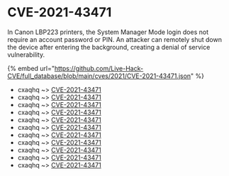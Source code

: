 # CVE-2021-43471

In Canon LBP223 printers, the System Manager Mode login does not require an account password or PIN. An attacker can remotely shut down the device after entering the background, creating a denial of service vulnerability.

{% embed url="https://github.com/Live-Hack-CVE/full_database/blob/main/cves/2021/CVE-2021-43471.json" %}


* cxaqhq ~> [CVE-2021-43471](https://www.alice-snow.ru/2021/database/cve-2021-43471/cve-2021-43471-cxaqhq)
* cxaqhq ~> [CVE-2021-43471](https://www.alice-snow.ru/2021/database/cve-2021-43471/cve-2021-43471-cxaqhq)
* cxaqhq ~> [CVE-2021-43471](https://www.alice-snow.ru/2021/database/cve-2021-43471/cve-2021-43471-cxaqhq)
* cxaqhq ~> [CVE-2021-43471](https://www.alice-snow.ru/2021/database/cve-2021-43471/cve-2021-43471-cxaqhq)
* cxaqhq ~> [CVE-2021-43471](https://www.alice-snow.ru/2021/database/cve-2021-43471/cve-2021-43471-cxaqhq)
* cxaqhq ~> [CVE-2021-43471](https://www.alice-snow.ru/2021/database/cve-2021-43471/cve-2021-43471-cxaqhq)
* cxaqhq ~> [CVE-2021-43471](https://www.alice-snow.ru/2021/database/cve-2021-43471/cve-2021-43471-cxaqhq)
* cxaqhq ~> [CVE-2021-43471](https://www.alice-snow.ru/2021/database/cve-2021-43471/cve-2021-43471-cxaqhq)
* cxaqhq ~> [CVE-2021-43471](https://www.alice-snow.ru/2021/database/cve-2021-43471/cve-2021-43471-cxaqhq)
* cxaqhq ~> [CVE-2021-43471](https://www.alice-snow.ru/2021/database/cve-2021-43471/cve-2021-43471-cxaqhq)
* cxaqhq ~> [CVE-2021-43471](https://www.alice-snow.ru/2021/database/cve-2021-43471/cve-2021-43471-cxaqhq)